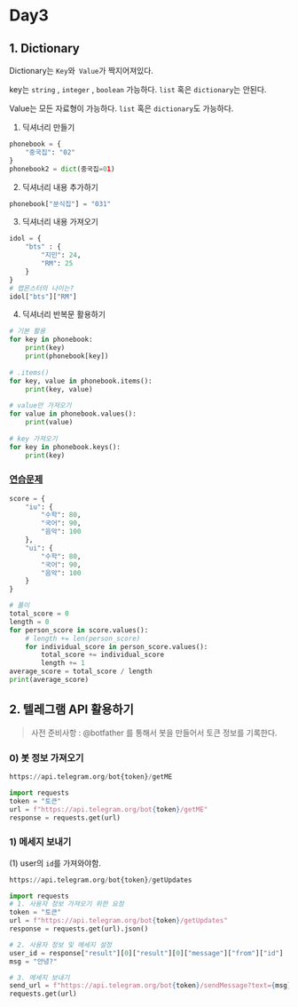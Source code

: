 # Day3

## 1. Dictionary

Dictionary는 `Key`와` Value`가 짝지어져있다.

key는 `string` , `integer` , `boolean` 가능하다. `list` 혹은 `dictionary`는 안된다.

Value는 모든 자료형이 가능하다. `list` 혹은 `dictionary`도 가능하다.

1) 딕셔너리 만들기

```python
phonebook = {
    "중국집": "02"
}
phonebook2 = dict(중국집=01)
```

2) 딕셔너리 내용 추가하기

```python
phonebook["분식집"] = "031"
```

3) 딕셔너리 내용 가져오기

```python
idol = {
    "bts" : {
        "지민": 24,
        "RM": 25
    }
}
# 랩몬스터의 나이는?
idol["bts"]["RM"]
```

4) 딕셔너리 반복문 활용하기

```python
# 기본 활용
for key in phonebook:
    print(key)
    print(phonebook[key])
    
# .items()
for key, value in phonebook.items():
    print(key, value)
    
# value만 가져오기
for value in phonebook.values():
    print(value)
    
# key 가져오기
for key in phonebook.keys():
    print(key)
```



### [연습문제](https://zzu.li/dj_dict1)

```python
score = {
    "iu": {
        "수학": 80,
        "국어": 90,
        "음악": 100
    },
    "ui": {
        "수학": 80,
        "국어": 90,
        "음악": 100
    }
}

# 풀이
total_score = 0
length = 0
for person_score in score.values():
    # length += len(person_score)
    for individual_score in person_score.values():
        total_score += individual_score
        length += 1
average_score = total_score / length
print(average_score)

```

## 2. 텔레그램 API 활용하기

> 사전 준비사항 : @botfather 를 통해서 봇을 만들어서 토큰 정보를 기록한다.

### 0) 봇 정보 가져오기

```python
https://api.telegram.org/bot{token}/getME
```

```python
import requests
token = "토큰"
url = f"https://api.telegram.org/bot{token}/getME"
response = requests.get(url)
```

### 1) 메세지 보내기

(1) user의 `id`를 가져와야함. 

```python
https://api.telegram.org/bot{token}/getUpdates
```

```python
import requests
# 1. 사용자 정보 가져오기 위한 요청
token = "토큰"
url = f"https://api.telegram.org/bot{token}/getUpdates"
response = requests.get(url).json()

# 2. 사용자 정보 및 메세지 설정
user_id = response["result"][0]["result"][0]["message"]["from"]["id"]
msg = "안녕?"

# 3. 메세지 보내기
send_url = f"https://api.telegram.org/bot{token}/sendMessage?text={msg}&chat_id={user_id}"
requests.get(url)
```















